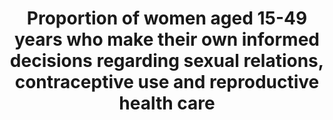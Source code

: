 ﻿---
title: >-
  Proportion  of  women  aged  15-49  years  who  make  their  own  informed  decisions  regarding  sexual  relations,  contraceptive  use  and  reproductive  health  care
permalink: /5-6-1/
sdg_goal: 5
layout: indicator
indicator: 5.6.1
indicator_variable: null
graph: null
graph_type_description: null
graph_status_notes: Redline
variable_description: null
variable_notes: null
un_designated_tier: '2'
un_custodial_agency: 'UNFPA  (Partnering  Agencies:  UN  Women)'
target_id: '5.6'
has_metadata: true
goal_meta_link: 'http://unstats.un.org/sdgs/files/metadata-compilation/Metadata-Goal-5.pdf'
goal_meta_link_page: 21
indicator_name: >-
  Proportion  of  women  aged  15-49  years  who  make  their  own  informed  decisions  regarding  sexual  relations,  contraceptive  use  and  reproductive  health  care
target: >-
  Ensure  universal  access  to  sexual  and  reproductive  health  and  reproductive  rights  as  agreed  in  accordance  with  the  Programme  of  Action  of  the  International  Conference  on  Population  and  Development  and  the  Beijing  Platform  for  Action  and  the  outcome  documents  of  their  review  conferences.
indicator_definition: "From  UN-WOMEN:  This  is  an  indicator  measuring  specific  decisions  by  women  (aged  15-49)  on  their  own  sexuality  and  reproduction.  Interviewees  will  have  to  provide  a  yes  answer  to  all  three  questions  in  order  to  count  as  a  woman  who  makes  her  own  sexual  and  reproductive  decisions.  The  first  question  looks  at  the  ability  to  say  no  to  sexual  intercourse  as  a  critical  condition  of  sexual  autonomy.  The  second  question  measures  the  womans  decision  concerning  using  or  not  using  contraception.  The  third  question  measures  the  womans  decision  about  reaching  sexual  and  reproductive  healthcare  for  her.  The  three  questions  are  as  follows:  \t1.  Whether  a  woman  can  say  no  to  her  husband/partner  if  she  does  not  want  to  have  sexual  intercourse  (DHS  q.  1054)  \t2.  Whether  using  contraception  or  not  using  contraception  has  been  mainly  the  womans  decision  (DHS  phase  7  q.  819  and  820)  \t3.  Whether  a  woman  can  make  a  decision  about  sexual  and  reproductive  healthcare  for  herself  (DHS  q.922  with  added  language)  From  UNFPA:  The  indicator  is  based  on  three  central  elements  measuring  the  empowerment  of  women  (married,  in  union  and  ever  sexually  active  women)  aged  15-49  to  make  the  following  decisions,  :  (a)  whether  they  are  able  to  reject  unwanted  sexual  relations;  (b)  using  or  not  using  contraception;  and  (c)  whether  they  can  access  sexual  and  reproductive  health  care  for  herself."
source_title: null
source_notes: null
published: true
comments_and_limitations: Under  review.  

method_of_computation: "From  UN-WOMEN:  Denominator:  Women  of  reproductive  age  15-49  Measurement:  Indicator  will  be  measured  through  DHS  and  MICS  covering  most  of  low  and  middle  income  countries.  In  developed  countries  the  indicator  will  be  measured  through  national  household  surveys  From  UNFPA  \tThe  methodology  for  this  indicator  has  been  developed  by  UNFPA  in  close  collaboration  with  UN  Women  by  building  on  available  information  from  DHS  surveys.  These  three  questions  are  already  included  in  the  DHS:  (a)  DHS  q.  1054;  (b)  DHS  Phase  7,  q.  819  &  820;  (c)  DHS  q.  922).  In  all  cases  these  questions  are  currently  asked  to  women  married  or  in  union.  Therefore  the  denominator  will  need  to  be  expanded  to  include  ever  sexually  active  women.  In  the  case  of  the  last  question,  the  current  DHS  question  just  refers  to  'healthcare  for  herself',  not  specifically  SRH  care,  which  will  need  to  be  added.  \tUNFPA  is  also  compiling  and  analyzing  data  from  available  countries  across  different  regions  to  understand  better  how  the  indicator  behaves  and  whether  some  additional  tweaking  will  be  needed  in  the  formulation  of  the  indicator  and  its  specific  components.  \tIn  DHS,  the  indicator  is  already  disaggregated  by  location,  economic  quintile,  and  education.  For  the  component  related  to  contraceptive  use  the  indicator  is  also  disaggregated  by  method  of  contraception.  The  proposal  is  to  add  age,  marital  status  (married,  in  union,  unmarried)  and  disability."
---
